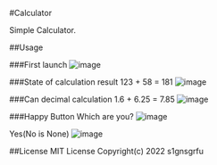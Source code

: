 #Calculator

Simple Calculator.

##Usage

###First launch
![image](https://user-images.githubusercontent.com/52664734/152679995-77d27474-652e-4fbe-a9d6-e5bc0d3d0b2d.png)

###State of calculation result
123 + 58 = 181
![image](https://user-images.githubusercontent.com/52664734/152680109-f3cc8292-7492-40b3-bcca-5406f0e81130.png)

###Can decimal calculation
1.6 + 6.25 = 7.85
![image](https://user-images.githubusercontent.com/52664734/152680425-2d05bfa4-5fa5-4f0a-aab4-78d46430c659.png)

###Happy Button
Which are you?
![image](https://user-images.githubusercontent.com/52664734/152680214-408ee24e-972b-40f0-a45d-a52294aaaa39.png)

Yes(No is None)
![image](https://user-images.githubusercontent.com/52664734/152680248-292fafb6-d393-416c-b300-7018d20cc173.png)

##License
MIT License Copyright(c) 2022 s1gnsgrfu